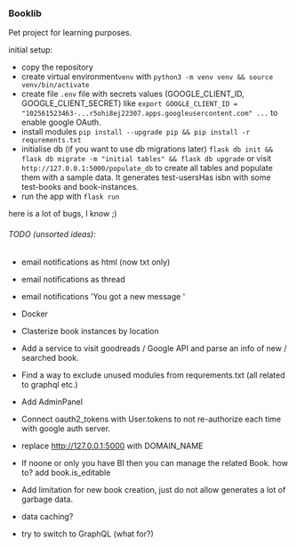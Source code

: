 ### Booklib
Pet project for learning purposes.

initial setup:
* copy the repository
* create virtual environment`venv` with `python3 -m venv venv && source venv/bin/activate`
* create file `.env` file with secrets values (GOOGLE_CLIENT_ID, GOOGLE_CLIENT_SECRET) like `export GOOGLE_CLIENT_ID = "102561523463-...r5ohi8ej22307.apps.googleusercontent.com" ...` to enable google OAuth.
* install modules `pip install --upgrade pip && pip install -r requrements.txt`
* initialise db (if you want to use db migrations later) `flask db init && flask db migrate -m "initial tables" && flask db upgrade` or visit `http://127.0.0.1:5000/populate_db` to create all tables and populate them with a sample data. It generates test-usersHas isbn with some test-books and book-instances.
* run the app with `flask run`

here is a lot of bugs, I know ;)


###### TODO (unsorted ideas):
* email notifications as html (now txt only)
* email notifications as thread
* email notifications 'You got a new message '
* Docker
* Clasterize book instances by location
* Add a service to visit goodreads / Google API and parse an info of new / searched book.
* Find a way to exclude unused modules from requrements.txt (all related to graphql etc.)
* Add AdminPanel
* Connect oauth2_tokens with User.tokens to not re-authorize each time with google auth server.
* replace http://127.0.0.1:5000 with DOMAIN_NAME
* If noone or only you have BI then you can manage the related Book. how to? add book.is_editable

* Add limitation for new book creation, just do not allow generates a lot of garbage data.
* data caching?
* try to switch to GraphQL (what for?)
